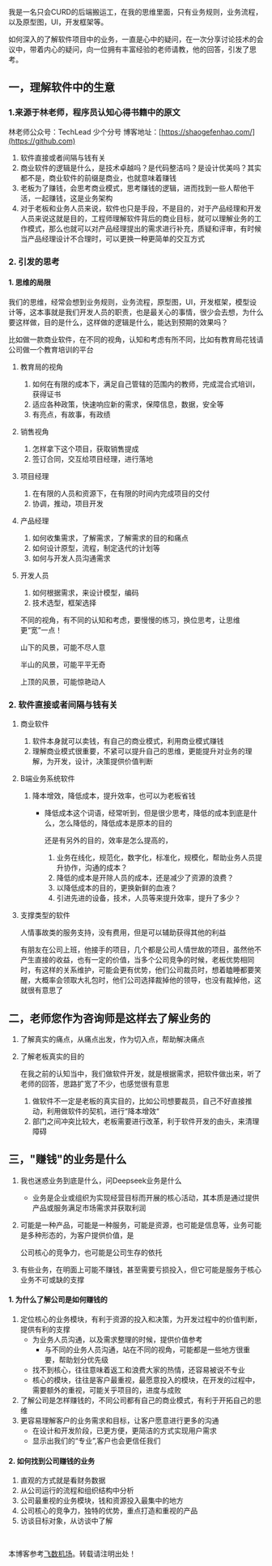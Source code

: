 ​ 我是一名只会CURD的后端搬运工，在我的思维里面，只有业务规则，业务流程，以及原型图，UI，开发框架等。

​ 如何深入的了解软件项目中的业务，一直是心中的疑问，在一次分享讨论技术的会议中，带着内心的疑问，向一位拥有丰富经验的老师请教，他的回答，引发了思考。

## 一，理解软件中的生意

### 1.来源于林老师，程序员认知心得书籍中的原文

林老师公众号：TechLead 少个分号
博客地址：[https://shaogefenhao.com/](https://github.com)

1. 软件直接或者间隔与钱有关
2. 商业软件的逻辑是什么，是技术卓越吗？是代码整洁吗？是设计优美吗？其实都不是，商业软件的前缀是商业，也就意味着赚钱
3. 老板为了赚钱，会思考商业模式，思考赚钱的逻辑，进而找到一些人帮他干活，一起赚钱，这是业务架构
4. 对于老板和业务人员来说，软件也只是手段，不是目的，对于产品经理和开发人员来说这就是目的，工程师理解软件背后的商业目标，就可以理解业务的工作模式，那么也就可以对产品经理提出的需求进行补充，质疑和评审，有时候当产品经理设计不合理时，可以更换一种更简单的交互方式

### 2. 引发的思考

#### 1. 思维的局限

​ 我们的思维，经常会想到业务规则，业务流程，原型图，UI，开发框架，模型设计等，这本事就是我们开发人员的职责，也是最关心的事情，很少会去想，为什么要这样做，目的是什么，这样做的逻辑是什么，能达到预期的效果吗？

比如做一款商业软件，在不同的视角，认知和考虑有所不同，比如有教育局花钱请公司做一个教育培训的平台

1. 教育局的视角

   1. 如何在有限的成本下，满足自己管辖的范围内的教师，完成混合式培训，获得证书
   2. 适应各种政策，快速响应新的需求，保障信息，数据，安全等
   3. 有亮点，有故事，有政绩
2. 销售视角

   1. 怎样拿下这个项目，获取销售提成
   2. 签订合同，交互给项目经理，进行落地
3. 项目经理

   1. 在有限的人员和资源下，在有限的时间内完成项目的交付
   2. 协调，推动，项目开发
4. 产品经理

   1. 如何收集需求，了解需求，了解需求的目的和痛点
   2. 如何设计原型，流程，制定迭代的计划等
   3. 如何与开发人员沟通需求
5. 开发人员

   1. 如何根据需求，来设计模型，编码
   2. 技术选型，框架选择

   不同的视角，有不同的认知和考虑，要慢慢的练习，换位思考，让思维更“宽”一点！

   山下的风景，可能不尽人意

   半山的风景，可能平平无奇

   上顶的风景，可能惊艳动人

### 2. 软件直接或者间隔与钱有关

1. 商业软件

   1. 软件本身就可以卖钱，有自己的商业模式，利用商业模式赚钱
   2. 理解商业模式很重要，不紧可以提升自己的思维，更能提升对业务的理解，为开发，设计，决策提供价值判断
2. B端业务系统软件

   1. 降本增效，降低成本，提升效率，也可以为老板省钱

      * 降低成本这个词语，经常听到，但是很少思考，降低的成本到底是什么，怎么降低的，降低成本是原本的目的

        还是有另外的目的，效率是怎么提高的，

        1. 业务在线化，规范化，数字化，标准化，规模化，帮助业务人员提升协作，沟通的成本？
        2. 降低的成本是开除人员的成本，还是减少了资源的浪费？
        3. 以降低成本的目的，更换新鲜的血液？
        4. 引进先进的设备，技术，人员等来提升效率，提升了多少？
3. 支撑类型的软件

   人情事故类的服务支持，没有费用，但是可以辅助获得其他的利益

   有朋友在公司上班，他接手的项目，几个都是公司人情世故的项目，虽然他不产生直接的收益，也有一定的价值，当多个公司竞争的时候，老板优势相同时，有这样的关系维护，可能会更有优势，他们公司裁员时，想着瞌睡都要笑醒，大概率会领取大礼包时，他们公司选择裁掉他的领导，也没有裁掉他，这就很有意思了

## 二，老师您作为咨询师是这样去了解业务的

1. 了解真实的痛点，从痛点出发，作为切入点，帮助解决痛点
2. 了解老板真实的目的

   在我之前的认知当中，我们做软件开发，就是根据需求，把软件做出来，听了老师的回答，思路扩宽了不少，也感觉很有意思

   1. 做软件不一定是老板的真实目的，比如公司想要裁员，自己不好直接推动，利用做软件的契机，进行“降本增效“
   2. 部门之间冲突比较大，老板需要进行改革，利于软件开发的由头，来清理障碍

## 三，"赚钱"的业务是什么

1. 我也迷惑业务到底是什么，问Deepseek业务是什么

   * 业务是企业或组织为实现经营目标而开展的核心活动，其本质是通过提供产品或服务满足市场需求并获取利润
2. 可能是一种产品，可能是一种服务，可能是资源，也可能是信息等，业务可能是多种形态的，为客户提供价值，是

   公司核心的竞争力，也可能是公司生存的依托
3. 有些业务，在明面上可能不赚钱，甚至需要亏损投入，但它可能是服务于核心业务不可或缺的支撑

#### 1. 为什么了解公司是如何赚钱的

1. 定位核心的业务模块，有利于资源的投入和决策，为开发过程中的价值判断，提供有利的支撑
   * 为业务人员沟通，以及需求整理的时候，提供价值参考
     + 与不同的业务人员沟通，站在不同的视角，可能都是一些地方很重要，帮助划分优先级
   * 找不到核心，往往意味着返工和浪费大家的热情，还容易被说不专业
   * 核心的模块，往往是客户最重视，最愿意投入的模块，在开发的过程中，需要额外的重视，可能关乎项目的，进度与成败
2. 了解公司是怎样赚钱的，不同公司都有自己的商业模式，有利于开拓自己的思维
3. 更容易理解客户的业务需求和目标，让客户愿意进行更多的沟通
   * 在设计和开发阶段，已更方便，更简洁的方式实现用户需求
   * 显示出我们的“专业”,客户也会更信任我们

#### 2. 如何找到公司赚钱的业务

1. 直观的方式就是看财务数据
2. 从公司运行的流程和组织结构中分析
3. 公司最重视的业务模块，钱和资源投入最集中的地方
4. 公司核心的竞争力，独特的优势，重点打造和重视的产品
5. 访谈目标对象，从访谈中了解

​

本博客参考[飞数机场](https://ze16.com)。转载请注明出处！
